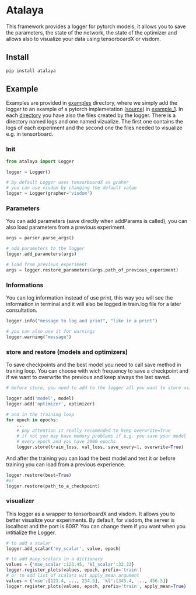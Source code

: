 # Atalaya

This framework provides a logger for pytorch models, it allows you to save the parameters, the state of the network, the state of the optimizer and allows also to visualize your data using tensorboardX or visdom.

## Install
```bash
pip install atalaya
```

## Example
Examples are provided in [examples](https://bitbucket.org/dmmlgeneva/frameworks/src/master/atalaya/examples/) directory, where we simply add the logger to an example of a pytorch implemetation ([source](https://github.com/pytorch/examples/blob/master/mnist/main.py)) in [example_1](https://bitbucket.org/dmmlgeneva/frameworks/src/master/atalaya/examples/example_1). In each [directory](https://bitbucket.org/dmmlgeneva/frameworks/src/master/atalaya/examples/) you have also the files created by the logger. There is a directory named logs and one named vizualize. The first one contains the logs of each experiment and the second one the files needed to visualize e.g. in tensorboard.

### Init
```python
from atalaya import Logger

logger = Logger()

# by default Logger uses tensorboardX as graher
# you can use visdom by changing the default value
logger = Logger(grapher='visdom')
```

### Parameters
You can add parameters (save directly when addParams is called), you can also load parameters from a previous experiment.
```python
args = parser.parse_args()

# add parameters to the logger
logger.add_parameters(args)

# load from previous experiment
args = logger.restore_parameters(args.path_of_previous_experiment)
```

### Informations
You can log information instead of use print, this way you will see the information in terminal and it will also be logged in train.log file for a later consultation.
```python
logger.info("message to log and print", "like in a print")

# you can also use it for warnings
logger.warning("message")
```

### store and restore (models and optimizers)
To save checkpoints and the best model you need to call save method in traning loop. You can choose with wich frequency to save a checkpoint and if we want to overwrite the previous and keep always the last saved.
```python
# before store, you need to add to the logger all you want to store using the logger.add('name', object) method

logger.add('model', model)
logger.add('optimizer', optimizer)

# and in the training loop
for epoch in epochs:
    ...
    # pay attention it really recomended to keep overwrite=True
    # if not you may have memory problems if e.g. you save your model
    # every epoch and you have 2000 epochs
    logger.store(train_loss, val_loss, save_every=1, overwrite=True)

```
And after the training you can load the best model and test it or before training you can load from a previous experience.
```python
logger.restore(best=True)
#or
logger.restore(path_to_a_checkpoint)
```

### visualizer
This logger as a wrapper to tensorboardX and visdom. It allows you to better visualize your experiments.
By default, for visdom, the server is localhost and the port is 8097. You can change them if you want when
you intitialize the Logger.
```python
# to add a scalar
logger.add_scalar('my_scalar', value, epoch)

# to add many scalars in a dictionary
values = {'mse_scalar':123.45, 'kl_scalar':32.33}
logger.register_plots(values, epoch, prefix='train')
# or to add list of scalars wit apply_mean argument
values = {'mse':[123.4, ..., 234.5], 'kl':[345.4, ..., 456.5]}
logger.register_plots(values, epoch, prefix='train', apply_mean=True)
```
